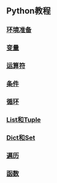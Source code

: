 ## Python教程

### [环境准备](course/00Prepare/README.md)

### [变量](course/01Variable/README.md)

### [运算符](course/02Operator/README.md)

### [条件](course/03Condition/README.md)

### [循环](course/04Loop/README.md)

### [List和Tuple](course/05ListTuple/README.md)

### [Dict和Set](course/06DictSet/README.md)

### [遍历](course/07Loop2/README.md)

### [函数](course/08Function/README.md)
